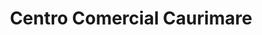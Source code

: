 ---
title: "Centro Comercial Caurimare"
url: /caracas/centro-comercial-caurimare/
shop: centro comercial
---
